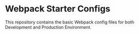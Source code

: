 # Webpack Starter Configs
This repository contains the basic Webpack config files for both Development and Production Environment.
